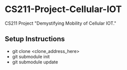 # CS211-Project-Cellular-IOT
CS211 Project "Demystifying Mobility of Cellular IOT."

## Setup Instructions
- git clone <clone_address_here>
- git submodule init
- git submodule update
